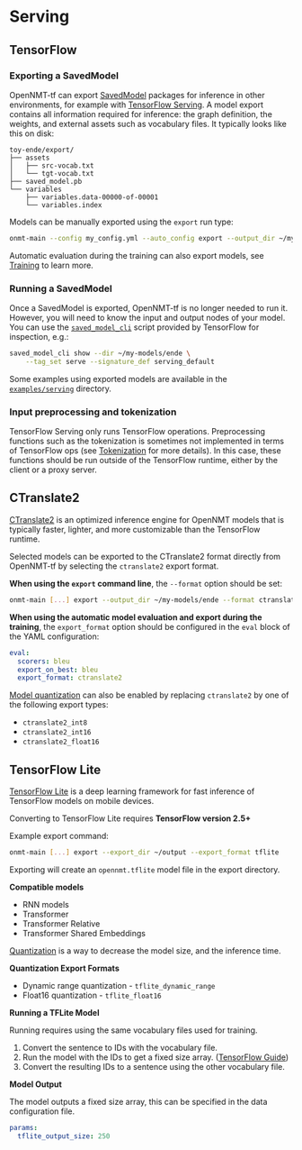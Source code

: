 # Serving

## TensorFlow

### Exporting a SavedModel

OpenNMT-tf can export [SavedModel](https://www.tensorflow.org/guide/saved_model) packages for inference in other environments, for example with [TensorFlow Serving](https://www.tensorflow.org/serving/). A model export contains all information required for inference: the graph definition, the weights, and external assets such as vocabulary files. It typically looks like this on disk:

```text
toy-ende/export/
├── assets
│   ├── src-vocab.txt
│   └── tgt-vocab.txt
├── saved_model.pb
└── variables
    ├── variables.data-00000-of-00001
    └── variables.index
```

Models can be manually exported using the `export` run type:

```bash
onmt-main --config my_config.yml --auto_config export --output_dir ~/my-models/ende
```

Automatic evaluation during the training can also export models, see [Training](training.md) to learn more.

### Running a SavedModel

Once a SavedModel is exported, OpenNMT-tf is no longer needed to run it. However, you will need to know the input and output nodes of your model. You can use the [`saved_model_cli`](https://www.tensorflow.org/programmers_guide/saved_model#cli_to_inspect_and_execute_savedmodel) script provided by TensorFlow for inspection, e.g.:

```bash
saved_model_cli show --dir ~/my-models/ende \
    --tag_set serve --signature_def serving_default
```

Some examples using exported models are available in the [`examples/serving`](https://github.com/OpenNMT/OpenNMT-tf/tree/master/examples/serving) directory.

### Input preprocessing and tokenization

TensorFlow Serving only runs TensorFlow operations. Preprocessing functions such as the tokenization is sometimes not implemented in terms of TensorFlow ops (see [Tokenization](tokenization.md) for more details). In this case, these functions should be run outside of the TensorFlow runtime, either by the client or a proxy server.

## CTranslate2

[CTranslate2](https://github.com/OpenNMT/CTranslate2) is an optimized inference engine for OpenNMT models that is typically faster, lighter, and more customizable than the TensorFlow runtime.

Selected models can be exported to the CTranslate2 format directly from OpenNMT-tf by selecting the `ctranslate2` export format.

**When using the `export` command line**, the `--format` option should be set:

```bash
onmt-main [...] export --output_dir ~/my-models/ende --format ctranslate2
```

**When using the automatic model evaluation and export during the training**, the `export_format` option should be configured in the `eval` block of the YAML configuration:

```yaml
eval:
  scorers: bleu
  export_on_best: bleu
  export_format: ctranslate2
```

[Model quantization](https://github.com/OpenNMT/CTranslate2#quantization-and-reduced-precision) can also be enabled by replacing `ctranslate2` by one of the following export types:

* `ctranslate2_int8`
* `ctranslate2_int16`
* `ctranslate2_float16`


## TensorFlow Lite

[TensorFlow Lite](https://www.tensorflow.org/lite) is a deep learning framework for fast inference of TensorFlow models on mobile devices.

Converting to TensorFlow Lite requires **TensorFlow version 2.5+**

Example export command:
```bash
onmt-main [...] export --export_dir ~/output --export_format tflite 
```

Exporting will create an `opennmt.tflite` model file in the export directory.

**Compatible models**
* RNN models
* Transformer
* Transformer Relative
* Transformer Shared Embeddings

[Quantization](https://www.tensorflow.org/lite/performance/post_training_quantization) is a way to decrease the model size, and the inference time.  

**Quantization Export Formats**
* Dynamic range quantization - `tflite_dynamic_range`
* Float16 quantization - `tflite_float16`

**Running a TFLite Model**

Running requires using the same vocabulary files used for training.

1. Convert the sentence to IDs with the vocabulary file.
2. Run the model with the IDs to get a fixed size array. ([TensorFlow Guide](https://www.tensorflow.org/lite/guide/inference))
3. Convert the resulting IDs to a sentence using the other vocabulary file.

**Model Output**

The model outputs a fixed size array, this can be specified in the data configuration file.
```yaml
params:
  tflite_output_size: 250
```

